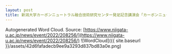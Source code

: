 ```yaml
---
layout: post
title: 新潟大学カーボンニュートラル融合技術研究センター発足記念講演会「カーボンニュートラル実現に向けた国内外の環境・エネルギー政策の最新動向」
---
```

Autogenerated Word Cloud.
Source\: [https://www.niigata-u.ac.jp/news/event/2022/208256/](https://www.niigata-u.ac.jp/news/event/2022/208256/)
![WordCloud]({{ site.baseurl }}/assets/42d6fafadecb9ee9a3293d837bd83a0e.png)